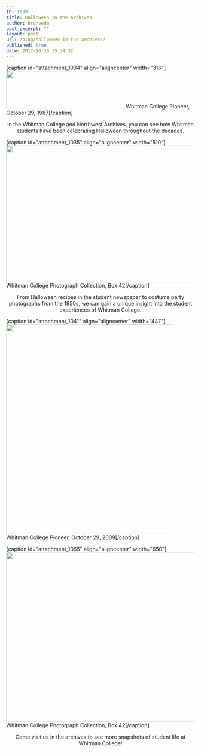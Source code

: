 ```yaml
---
ID: 1030
title: Halloween in the Archives
author: bronsodm
post_excerpt: ""
layout: post
url: /blog/halloween-in-the-archives/
published: true
date: 2017-10-30 15:34:32
---
```

[caption id="attachment_1034" align="aligncenter" width="316"]<img class="wp-image-1034" src="https://library.whitman.edu/blog/wp-content/uploads/sites/4/2017/10/Pioneer_1986Oct29-300x95.jpg" alt="" width="316" height="100" /> Whitman College Pioneer, October 29, 1987[/caption]
<p style="text-align: center">In the Whitman College and Northwest Archives, you can see how Whitman students have been celebrating Halloween throughout the decades.</p>


[caption id="attachment_1035" align="aligncenter" width="510"]<img class="wp-image-1035" src="https://library.whitman.edu/blog/wp-content/uploads/sites/4/2017/10/Halloween-Party-2.jpg" alt="" width="510" height="365" /> Whitman College Photograph Collection, Box 42[/caption]
<p style="text-align: center">From Halloween recipes in the student newspaper<em> </em>to costume party photographs from the 1950s, we can gain a unique insight into the student experiences of Whitman College.</p>


[caption id="attachment_1041" align="aligncenter" width="447"]<img class="wp-image-1041" src="https://library.whitman.edu/blog/wp-content/uploads/sites/4/2017/10/Halloween2-817x1024.gif" alt="" width="447" height="560" /> Whitman College Pioneer, October 29, 2009[/caption]

[caption id="attachment_1065" align="aligncenter" width="650"]<img class="size-large wp-image-1065" src="https://library.whitman.edu/blog/wp-content/uploads/sites/4/2017/10/Halloween-Party-3-1024x715.jpg" alt="" width="650" height="454" /> Whitman College Photograph Collection, Box 42[/caption]
<p style="text-align: center">Come visit us in the archives to see more snapshots of student life at Whitman College!</p>
&nbsp;

&nbsp;